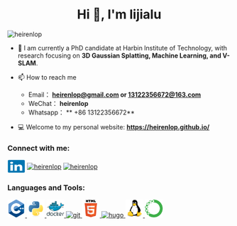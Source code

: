 <h1 align="center">Hi 👋, I'm lijialu</h1>
<p align="left"> <img src="https://komarev.com/ghpvc/?username=heirenlop&label=Profile%20views&color=0e75b6&style=flat" alt="heirenlop" /> </p>

- 🌱 I am currently a PhD candidate at Harbin Institute of Technology, with research focusing on **3D Gaussian Splatting, Machine Learning, and V-SLAM**.

- 📫 How to reach me
  - Email： **heirenlop@gmail.com or 13122356672@163.com**
  - WeChat： **heirenlop**
  - Whatsapp： ** +86 13122356672**
  
- 💻 Welcome to my personal website: **https://heirenlop.github.io/**

<h3 align="left">Connect with me:</h3>
<p align="left">
<a href="https://www.linkedin.com/in/%E4%BD%B3%E6%BD%9E-%E6%9D%8E-30b8961b7/" target="blank"><img align="center" src="https://github.com/devicons/devicon/blob/master/icons/linkedin/linkedin-original.svg" alt="heirenlop" height="30" width="40" /></a>
<a href="https://twitter.com/heirenlop" target="blank"><img align="center" src="https://raw.githubusercontent.com/rahuldkjain/github-profile-readme-generator/master/src/images/icons/Social/twitter.svg" alt="heirenlop" height="30" width="40" /></a>
<a href="https://www.facebook.com/" target="blank"><img align="center" src="https://raw.githubusercontent.com/rahuldkjain/github-profile-readme-generator/master/src/images/icons/Social/facebook.svg" alt="heirenlop" height="30" width="40" /></a>
</p>

<h3 align="left">Languages and Tools:</h3>
<p align="left">
  <a href="https://www.w3schools.com/cpp/" target="_blank" rel="noreferrer"> <img src="https://raw.githubusercontent.com/devicons/devicon/master/icons/cplusplus/cplusplus-original.svg" alt="cplusplus" width="40" height="40"/> </a> 
  <a href="https://www.python.org" target="_blank" rel="noreferrer"> <img src="https://raw.githubusercontent.com/devicons/devicon/master/icons/python/python-original.svg" alt="python" width="40" height="40"/> </a> 
  <a href="https://www.docker.com/" target="_blank" rel="noreferrer"> <img src="https://raw.githubusercontent.com/devicons/devicon/master/icons/docker/docker-original-wordmark.svg" alt="docker" width="40" height="40"/> </a>
  <a href="https://git-scm.com/" target="_blank" rel="noreferrer"> <img src="https://www.vectorlogo.zone/logos/git-scm/git-scm-icon.svg" alt="git" width="40" height="40"/> </a>
  <a href="https://www.w3.org/html/" target="_blank" rel="noreferrer"> <img src="https://raw.githubusercontent.com/devicons/devicon/master/icons/html5/html5-original-wordmark.svg" alt="html5" width="40" height="40"/> </a>
  <a href="https://gohugo.io/" target="_blank" rel="noreferrer"> <img src="https://api.iconify.design/logos-hugo.svg" alt="hugo" width="40" height="40"/> </a> 
  <a href="https://www.linux.org/" target="_blank" rel="noreferrer"> <img src="https://raw.githubusercontent.com/devicons/devicon/master/icons/linux/linux-original.svg" alt="linux" width="40" height="40"/> </a>
  <a href="https://docs.conda.io/" target="_blank" rel="noreferrer"> <img src="https://github.com/devicons/devicon/blob/master/icons/anaconda/anaconda-original.svg" alt="conda" width="40" height="40"/> </a></p>
<!-- <p><img align="center" src="https://github-readme-streak-stats.herokuapp.com/?user=heirenlop&theme=highcontrast" alt="heirenlop" /></p> -->

